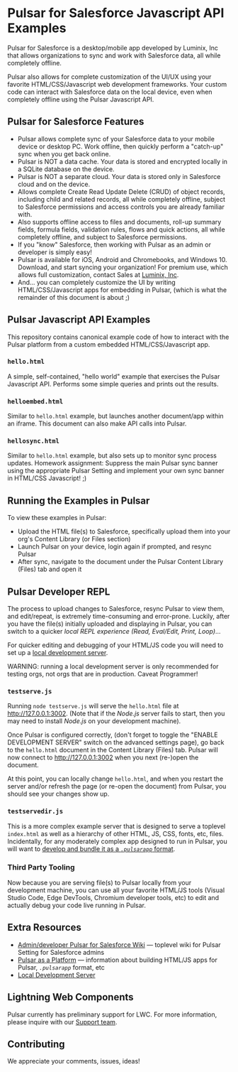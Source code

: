 Pulsar for Salesforce Javascript API Examples
=============================================

Pulsar for Salesforce is a desktop/mobile app developed by Luminix, Inc that allows organizations to sync and work with Salesforce data, all while completely offline.

Pulsar also allows for complete customization of the UI/UX using your favorite HTML/CSS/Javascript web development frameworks.  Your custom code can interact with Salesforce data on the local device, even when completely offline using the Pulsar Javascript API.

Pulsar for Salesforce Features
------------------------------
- Pulsar allows complete sync of your Salesforce data to your mobile device or desktop PC. Work offline, then quickly perform a "catch-up" sync when you get back online.
- Pulsar is NOT a data cache.  Your data is stored and encrypted locally in a SQLite database on the device.
- Pulsar is NOT a separate cloud.  Your data is stored only in Salesforce cloud and on the device.
- Allows complete Create Read Update Delete (CRUD) of object records, including child and related records, all while completely offline, subject to Salesforce permissions and access controls you are already familiar with.
- Also supports offline access to files and documents, roll-up summary fields, formula fields, validation rules, flows and quick actions, all while completely offline, and subject to Salesforce permissions.
- If you "know" Salesforce, then working with Pulsar as an admin or developer is simply easy!
- Pulsar is available for iOS, Android and Chromebooks, and Windows 10.  Download, and start syncing your organization!  For premium use, which allows full customization, contact Sales at [Luminix, Inc](https://www.luminixinc.com).
- And... you can completely customize the UI by writing HTML/CSS/Javascript apps for embedding in Pulsar, (which is what the remainder of this document is about ;)

Pulsar Javascript API Examples
------------------------------

This repository contains canonical example code of how to interact with the Pulsar platform from a custom embedded HTML/CSS/Javascript app.

### `hello.html`

A simple, self-contained, "hello world" example that exercises the Pulsar Javascript API.  Performs some simple queries and prints out the results.

### `helloembed.html`

Similar to `hello.html` example, but launches another document/app within an iframe.  This document can also make API calls into Pulsar.

### `hellosync.html`

Similar to `hello.html` example, but also sets up to monitor sync process updates.  Homework assignment: Suppress the main Pulsar sync banner using the appropriate Pulsar Setting and implement your own sync banner in HTML/CSS Javascript! ;)

Running the Examples in Pulsar
------------------------------

To view these examples in Pulsar:

- Upload the HTML file(s) to Salesforce, specifically upload them into your org's Content Library (or Files section)
- Launch Pulsar on your device, login again if prompted, and resync Pulsar
- After sync, navigate to the document under the Pulsar Content Library (Files) tab and open it

Pulsar Developer REPL
---------------------

The process to upload changes to Salesforce, resync Pulsar to view them, and edit/repeat, is extremely time-consuming and error-prone.  Luckily, after you have the file(s) initially uploaded and displaying in Pulsar, you can switch to a quicker _local REPL experience (Read, Eval/Edit, Print, Loop)_...

For quicker editing and debugging of your HTML/JS code you will need to set up a [local development server](https://luminix.atlassian.net/wiki/spaces/PD/pages/831029249/Local+Development+Server).  

WARNING: running a local development server is only recommended for testing orgs, not orgs that are in production.  Caveat Programmer!

### `testserve.js`

Running `node testserve.js` will serve the `hello.html` file at http://127.0.0.1:3002.  (Note that if the _Node.js_ server fails to start, then you may need to install _Node.js_ on your development machine).

Once Pulsar is configured correctly, (don't forget to toggle the "ENABLE DEVELOPMENT SERVER" switch on the advanced settings page), go back to the `hello.html` document in the Content Library (Files) tab.  Pulsar will now connect to http://127.0.0.1:3002 when you next (re-)open the document.

At this point, you can locally change `hello.html`, and when you restart the server and/or refresh the page (or re-open the document) from Pulsar, you should see your changes show up.

### `testservedir.js`

This is a more complex example server that is designed to serve a toplevel `index.html` as well as a hierarchy of other HTML, JS, CSS, fonts, etc, files.  Incidentally, for any moderately complex app designed to run in Pulsar, you will want to [develop and bundle it as a _`.pulsarapp`_ format](https://luminix.atlassian.net/wiki/spaces/PD/pages/49152017/3-1.+Pulsar+as+a+Platform#id-3-1.PulsarasaPlatform-Bundlinganddeployingyourwebappas.pulsarappformat).

### Third Party Tooling

Now because you are serving file(s) to Pulsar locally from your development machine, you can use all your favorite HTML/JS tools (Visual Studio Code, Edge DevTools, Chromium developer tools, etc) to edit and actually debug your code live running in Pulsar.

Extra Resources
---------------

- [Admin/developer Pulsar for Salesforce Wiki](https://luminix.atlassian.net/wiki/spaces/PD) &mdash; toplevel wiki for Pulsar Setting for Salesforce admins
- [Pulsar as a Platform](https://luminix.atlassian.net/wiki/spaces/PD/pages/49152017/3-1.+Pulsar+as+a+Platform) &mdash; information about building HTML/JS apps for Pulsar, _`.pulsarapp`_ format, etc
- [Local Development Server](https://luminix.atlassian.net/wiki/spaces/PD/pages/831029249/Local+Development+Server)

Lightning Web Components
------------------------

Pulsar currently has preliminary support for LWC.  For more information, please inquire with our [Support team](https://www.luminixinc.com).

Contributing
------------

We appreciate your comments, issues, ideas!

